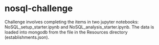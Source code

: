 # nosql-challenge

Challenge involves completing the items in two jupyter notebooks: NoSQL_setup_starter.ipynb and NoSQL_analysis_starter.ipynb.  The data is loaded into mongodb from the file in the Resources directory (establishments.json).
